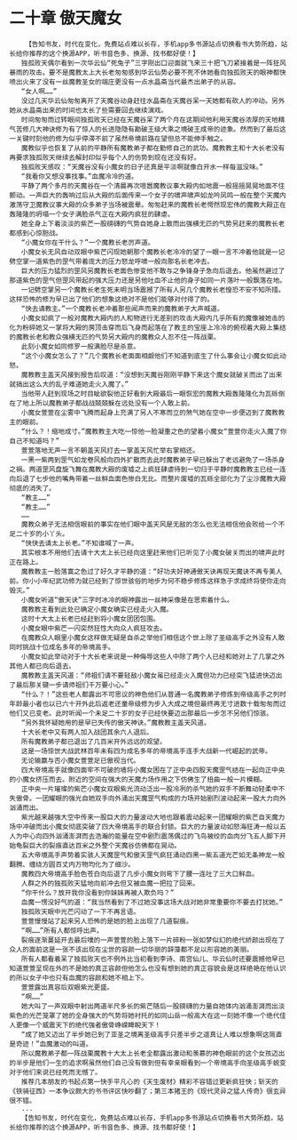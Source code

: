 # 二十章 傲天魔女
        【告知书友，时代在变化，免费站点难以长存，手机app多书源站点切换看书大势所趋，站长给你推荐的这个换源APP，听书音色多、换源、找书都好使！】
       独孤败天偶尔看到一次华云仙“死兔子”三字刚出口迎面就飞来三十把飞刀紧接着是一阵狂风暴雨的攻击。要不是魔教太上大长老匆匆感到华云仙势必要不死不休她看向独孤败天的眼神都快喷出火来了没有一丝魔教圣女的端庄更没有一点水晶斋当代最杰出弟子的从容。
       “女人啊……”
       没过几天华云仙匆匆离开了天魔谷动身赶往水晶斋在天魔谷呆一天她都有砍人的冲动。另外她从水晶斋出来的时间也太长了些需要回去继续演戏。
       时间匆匆而过转眼间独孤败天已经在天魔谷呆了两个月在这期间他利用天魔谷浓厚的天地精气苦修几大神诀修为有了惊人的长进隐隐有勘破王级大乘之境破王成帝的迹象。然而到了最后这一关键时刻他的修为似乎停滞不前了虽然帝境前路在望但总不能伸手触之。
       魔教似乎也恢复了从前的平静所有魔教弟子都在勤修自己的武功。魔教教主和十大长老没有再要求独孤败天继续去解封印似乎每个人的伤势到现在还没有好。
       独孤败天感叹：“天魔谷没有小魔女的日子还真是平淡啊就像白开水一样每滋没味。”
       “我看你又想没事找事。”血魔冷冷的道。
       平静了两个多月的天魔谷在一个清晨再次喧嚣魔教议事大殿内如地震一般摇摇晃晃地面不住颤动。一声巨大的轰响过后从大殿的后面传来一个女子的啸声啸声如龙吟凤鸣一般在整个天魔内激荡守卫魔教议事大殿的众多弟子当场被震晕。匆匆赶来的魔教长老愕然现宏伟的魔教大殿正在轰隆隆的坍塌一个女子满脸杀气正在大殿内疯狂的肆虐。
       她全身上下着淡淡的紫芒一股磅礴的气势自她身上散而出强横无匹的气势另赶来的魔教长老都感到心惊胆战。
       “小魔女你在干什么？”一个魔教长老厉声道。
       小魔女长无风自动双眼中紫芒闪现她朝那个魔教长老冷冷的望了一眼一言不冲着他就是一记劈空掌一道紫色的罡气带着庞大的压力怒龙呼啸一般向那名长老冲去。
       巨大的压力猛烈的罡风另魔教长老面色惨变他不敢与之争锋身子急向后退去。他虽然避过了那道紫色的罡气但罡风带起的强大压力还是另他吐血不止他的身子如同一片落叶一般飘落在地。
       一记劈空掌另一个魔教长老生死未明当场震撼了所有人另几个魔教长老惶恐不安不知所措。这样恐怖的修为早已出了他们的想象这绝对不是他们能够对付得了的。
       “快去请教主。”一个魔教长老冲着那些闻声而来的魔教弟子大声喊道。
       小魔女如疯了一般对魔教大殿内的人和物进行无差别的攻击大殿内几乎所有的魔像被她击的化为粉碎她又一掌将大殿的房顶击穿而后飞身而起落在了教主的宝座上冷冷的俯视着大殿上集结的魔教长老和教众强横无匹的气势另大殿内的魔教众人忍不住一阵战栗。
       此刻小魔女如同修罗一般满脸尽是杀意。
       “这个小魔女怎么了？”几个魔教长老面面相觑他们不知道到底生了什么事会让小魔女如此动怒。
       魔教教主盖天风接到报告后叹道：“没想到天魔谷刚刚平静下来这个魔女就破关而出了出来就搞出这么大的乱子难道她走火入魔了。”
       当他带人赶到现场之时目眦欲裂他正好看到大殿最后一眼恢宏的魔教大殿轰隆隆化为瓦砾倒在了地上所以魔教弟子都战战兢兢躲在远处没有一个人敢上前。
       小魔女萱萱在尘雾中飞腾而起身上充满了另人不寒而立的煞气她在空中一步便迈到了魔教教主的眼前。
       “什么？！缩地成寸。”魔教教主大吃一惊他一脸凝重之色的望着小魔女“萱萱你走火入魔了你自己不知道吗？”
       萱萱落地无声一言不朝盖天风打去一掌盖天风忙举右掌相还。
       一黑一紫两到罡气如龙卷风般向四外扩散而去此时魔教弟子早已躲出了老远避免了一场杀身之祸。两道罡风盘旋飞舞在魔教大殿的废墟之上疯狂肆虐待到一切归于平静时魔教教主已经一连向后退了七步他的嘴角带着一丝鲜血面色惨白无比。而整片废墟的瓦砾全部化为了尘沙魔教大殿彻底的消失了。
       “教主……”
       “教主……”
       ……
       魔教众弟子无法相信眼前的事实在他们眼中盖天风是无敌的怎么也无法相信他会败给一个不足二十岁的小丫头。
       “快快去请太上长老。”不知谁喊了一声。
       其实根本不用他们去请十大太上长已经向这里赶来他们已听见了小魔女破关而出的啸声此时正在路上。
       魔教教主一脸落寞之色过了好久才平静的道：“好功夫好神通傲天诀再现天魔诀不再专美人前。你小小年纪武功修为就已经到了惊世骇俗的地步为何不稳步修炼这样急于求成终将使你走向毁灭。”
       小魔女听道“傲天诀”三字时冰冷的眼神露出一丝神采像是在思索着什么。
       魔教教主看到此处已确定小魔女确实已经走火入魔。
       这时十大太上长老已经赶到将小魔女团团包围。
       小魔女眼中紫芒一闪突然狂性大向众人疯狂攻去。
       在魔教众人眼里小魔女这样做无疑是自杀之举他们相信这个世上除了圣级高手之外没有人敢同时挑战十位成名多年的帝境高手。
       小魔女如此举动对于十大长老来说是一种侮辱这些人中除了两个人已经和她对上了几掌之外其他人都已向后退去。
       魔教教主盖天风道：“师祖们请不要轻敌小魔女虽已经走火入魔但功力已经突飞猛进快迈出了最后那关键一步请师祖们千万要小心。”
       “什么？！”这些老人都露出不可思议的神色他们从普通一名魔教弟子修炼到帝级高手之列时年龄最小者也以已六十开外此后返老还童帝级修为步入大成之境但最终再无寸进数十载匆匆而过他们又已变老。此时听闻一个未足二十岁的女子已经快要迈出那最后一步怎不另他们惊骇。
       “另外我怀疑她用的是早已失传的傲天神诀。”魔教教主盖天风道。
       十大长老中又有两人加入战团其余六人退后。
       所有魔教弟子都已退出了几百米开外远远的观望。
       这是一场惊世大战武林百年未有四为成名多年的帝境高手连手大战新一代崛起的武帝。
       无论输赢与否小魔女萱萱足已傲视当代。
       四大帝境高手就像四面牢不可破的墙将小魔女困在了正中央四股天魔罡气结在一起向正中央的小魔女挤压而去。附近的空间在强大的天魔力场作用之下仿佛生了扭曲一般一片模糊。
       正中央一片璀璨的紫芒小魔女双眼紫光流动泛出一股冷冽的杀气她的双手不断舞动轻柔中不失傲骨。一团耀眼的强光自她双手向外涌出天魔罡气构成的力场开始剧烈波动起来一股大力向外汹涌而出。
       紫光越来越强大空中传来一股巨大的力量波动大地也跟着震动起来一团耀眼的紫芒自天魔力场中冲破而出小魔女彻底突破了四大帝境高手的联合封锁。巨大的力量波动如怒海狂涛一般以五人为中心向四外汹涌澎湃而去浩瀚的能量在空中剧烈震荡偶过的飞鸟被绞的血肉分飞五人脚下开始龟裂巨大的裂痕直达百米之外整个天魔谷仿佛都在晃动。
       五大帝境高手声势着实骇人天魔罡气和傲天罡气疯狂涌动四黑一紫五道光芒如无条神龙一般翻腾、缠绕方圆百丈内万物均化为了细沙。
       魔教四大帝境高手脸色苍白向后退了几步小魔女则弯下了腰一连吐了三大口鲜血。
       人群之外的独孤败天猛地向前冲去但又被血魔一把拉了回来。
       “你干什么？放开我你没看到你妹妹再被人欺负吗？”
       血魔一愣没好气的道：“我当然看到了不过她没事这场大战对她非常重要你不要去打扰她。”
       独孤败天眼中光芒闪动了一下不再言语。
       萱萱慢慢站了起来另人恐怖的是她的脸上出现了几道裂痕。
       “啊……”所有人都惊呼出声。
       裂痕逐渐蔓延开去最后噗的一声萱萱的脸上落下一片碎粉一张如梦似幻的绝代娇颜出现在了众人的面前这是一张不该出现在尘世的容颜一切华丽的辞藻都不足以形容她的美丽。
       所有人都看着呆了独孤败天也不例外比当初看到李诗、南宫仙儿、华云仙时还要震撼他早已知道萱萱呈现在外的不是她的真正容颜但他怎么也没有想到她的真正容貌会是这样绝艳在他认识的所以女子中也只有血魔的容颜和她不相上下。
       萱萱露出真容后双眼紫光更盛。
       “啊……”
       她大叫了一声双眼中射出两道半尺多长的紫芒随后一股磅礴的力量自她体内汹涌澎湃而出淡紫色的光芒笼罩了她的全身强大的气势将她衬托的如同山岳一般高大在这一刻她不像一个绝代佳人更像一个威震天下的绝代强者傲骨峥嵘睥睨天下！
       “成了她又迈出了半步她已到了亚圣之境离圣级高手只差半步之遥真让人难以想象啊这简直是奇迹！”血魔激动的叫道。
       所以魔教弟子都一阵战栗魔教十大太上长老全都露出激动和羡慕的神色眼前的这个女孩迈出的半步是他们一生的追求啊虽然他们自己没有做到但有幸亲眼看到一个帝境高手向圣级高手蜕变对于他们来说已经死而无憾了。
       推荐几本朋友的书起点第一快手平凡心的《天生废材》精彩不容错过更新疯狂快；斩天的《铁骑征西》一本争议颇大的书书评区快吵翻了；第三本猪王的《现代灵异之猛人传奇》很玄异很不错。
       ...
       【告知书友，时代在变化，免费站点难以长存，手机app多书源站点切换看书大势所趋，站长给你推荐的这个换源APP，听书音色多、换源、找书都好使！】
